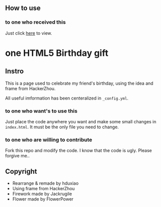 ## How to use
### to one who received this
Just click [here](https://hduxiao.github.io/happybirthday/) to view.

# one HTML5 Birthday gift
## Instro
This is a page used to celebrate my friend's birthday, using the idea and frame from HackerZhou. 

All useful imformation has been centeralized in `_config.yml`. 



### to one who want's to use this
Just place the code anywhere you want and make some small changes in `index.html`. It must be the only file you need to change.

### to one who are willing to contribute
Fork this repo and modify the code. I know that the code is ugly. Please forgive me.. 

## Copyright
* Rearrange & remade by hduxiao
* Using frame from HackerZhou
* Firework made by Jackrugile
* Flower made by FlowerPower
